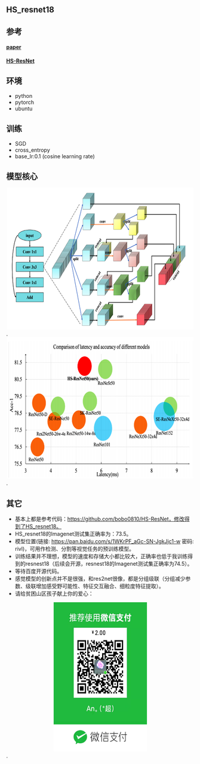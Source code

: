 ## HS_resnet18

## 参考
#### [paper](https://arxiv.org/abs/2010.07621)
#### [HS-ResNet](https://github.com/bobo0810/HS-ResNet)
## 环境
- python
- pytorch
- ubuntu

## 训练
- SGD
- cross_entropy
- base_lr:0.1 (cosine learning rate)

## 模型核心
<div align=center><img src="https://github.com/2anchao/HS_resnet18/blob/main/pictures/HS_module.png" width="500" height="380" /></div>.    
<div align=center><img src="https://github.com/2anchao/HS_resnet18/blob/main/pictures/compare.png" width="500" height="380" /></div>.  
 
## 其它
- 基本上都是参考代码：https://github.com/bobo0810/HS-ResNet，修改得到了HS_resnet18。
- HS_resnet18的Imagenet测试集正确率为：73.5。
- 模型位置(链接: https://pan.baidu.com/s/1WKrPF_aGc-SN-JgkJjc1-w  密码: rivl)，可用作检测、分割等视觉任务的预训练模型。
- 训练结果并不理想，模型的速度和存储大小都比较大，正确率也低于我训练得到的resnest18（后续会开源，resnest18的Imagenet测试集正确率为74.5）。
- 等待百度开源代码。
- 感觉模型的创新点并不是很强，和res2net很像，都是分组级联（分组减少参数、级联增加感受野可能性、特征交互融合、细粒度特征提取）。
- 请给贫困山区孩子献上你的爱心：   

<div align=center><img src="https://github.com/2anchao/HS_resnet18/blob/main/pictures/pay.jpeg" width="250" height="400" /></div>.
